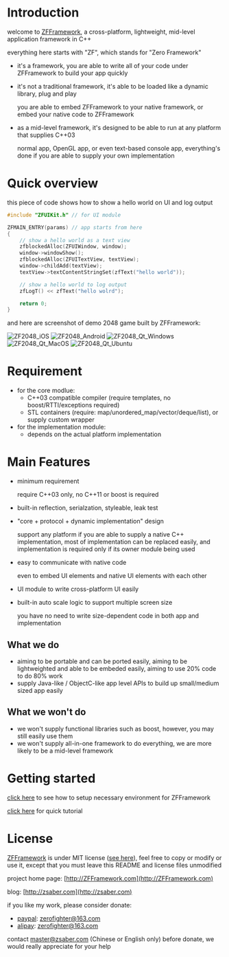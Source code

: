 # Introduction

welcome to [ZFFramework](http://ZFFramework.com),
a cross-platform, lightweight, mid-level application framework in C++

everything here starts with "ZF", which stands for "Zero Framework"
* it's a framework, you are able to write all of your code under ZFFramework to build your app quickly
* it's not a traditional framework, it's able to be loaded like a dynamic library, plug and play

    you are able to embed ZFFramework to your native framework, or embed your native code to ZFFramework

* as a mid-level framework, it's designed to be able to run at any platform that supplies C++03

    normal app, OpenGL app, or even text-based console app,
    everything's done if you are able to supply your own implementation


# Quick overview

this piece of code shows how to show a hello world on UI and log output

``` c++
#include "ZFUIKit.h" // for UI module

ZFMAIN_ENTRY(params) // app starts from here
{
    // show a hello world as a text view
    zfblockedAlloc(ZFUIWindow, window);
    window->windowShow();
    zfblockedAlloc(ZFUITextView, textView);
    window->childAdd(textView);
    textView->textContentStringSet(zfText("hello world"));

    // show a hello world to log output
    zfLogT() << zfText("hello wolrd");

    return 0;
}
```

and here are screenshot of demo 2048 game built by ZFFramework:

![ZF2048_iOS](http://ZFFramework.com/res/ZFFramework/ZF2048_iOS.png)
![ZF2048_Android](http://ZFFramework.com/res/ZFFramework/ZF2048_Android.png)
![ZF2048_Qt_Windows](http://ZFFramework.com/res/ZFFramework/ZF2048_Qt_Windows.png)
![ZF2048_Qt_MacOS](http://ZFFramework.com/res/ZFFramework/ZF2048_Qt_MacOS.png)
![ZF2048_Qt_Ubuntu](http://ZFFramework.com/res/ZFFramework/ZF2048_Qt_Ubuntu.png)


# Requirement

* for the core modlue:
  * C++03 compatible compiler (require templates, no boost/RTTI/exceptions required)
  * STL containers (require: map/unordered_map/vector/deque/list), or supply custom wrapper
* for the implementation module:
  * depends on the actual platform implementation


# Main Features

* minimum requirement

    require C++03 only, no C++11 or boost is required

* built-in reflection, serialzation, styleable, leak test
* "core + protocol + dynamic implementation" design

    support any platform if you are able to
    supply a native C++ implementation,
    most of implementation can be replaced easily,
    and implementation is required only if its owner module being used

* easy to communicate with native code

    even to embed UI elements and native UI elements with each other

* UI module to write cross-platform UI easily
* built-in auto scale logic to support multiple screen size

    you have no need to write size-dependent code
    in both app and implementation


## What we do

* aiming to be portable and can be ported easily,
  aiming to be lightweighted and able to be embeded easily,
  aiming to use 20% code to do 80% work
* supply Java-like / ObjectC-like app level APIs to
  build up small/medium sized app easily


## What we won't do
* we won't supply functional libraries such as boost,
  however, you may still easily use them
* we won't supply all-in-one framework to do everything,
  we are more likely to be a mid-level framework


# Getting started

[click here](http://zfframework.com/doc/_doc_tag__setup.html) to see how to setup necessary environment for ZFFramework

[click here](http://zfframework.com/doc/_doc_tag__tutorial.html) for quick tutorial


# License

[ZFFramework](http://ZFFramework.com) is under MIT license
([see here](https://github.com/ZFFramework/ZFFramework/blob/master/license/license.txt)),
feel free to copy or modify or use it,
except that you must leave this README and license files unmodified

project home page: [http://ZFFramework.com](http://ZFFramework.com)

blog: [http://zsaber.com](http://zsaber.com)

if you like my work, please consider donate:

* [paypal](http://paypal.com): zerofighter@163.com
* [alipay](http://alipay.com): zerofighter@163.com

contact [master@zsaber.com](mailto:master@zsaber.com) (Chinese or English only) before donate,
we would really appreciate for your help

